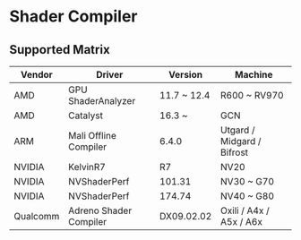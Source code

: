 # Shader Compiler

## Supported Matrix
|Vendor  |Driver                |Version    |Machine                    |
|--------|----------------------|-----------|---------------------------|
|AMD     |GPU ShaderAnalyzer    |11.7 ~ 12.4|R600 ~ RV970               |
|AMD     |Catalyst              |16.3 ~     |GCN                        |
|ARM     |Mali Offline Compiler |6.4.0      |Utgard / Midgard / Bifrost |
|NVIDIA  |KelvinR7              |R7         |NV20                       |
|NVIDIA  |NVShaderPerf          |101.31     |NV30 ~ G70                 |
|NVIDIA  |NVShaderPerf          |174.74     |NV40 ~ G80                 |
|Qualcomm|Adreno Shader Compiler|DX09.02.02 |Oxili / A4x / A5x / A6x    |
